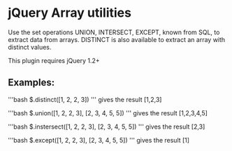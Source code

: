 # jQuery Array utilities 

Use the set operations UNION, INTERSECT, EXCEPT, known from SQL, to extract data from arrays.
DISTINCT is also available to extract an array with distinct values. 

This plugin requires jQuery 1.2+

## Examples:

'''bash
$.distinct([1, 2, 2, 3])
'''
gives the result [1,2,3]

'''bash
$.union([1, 2, 2, 3], [2, 3, 4, 5, 5])
'''
gives the result [1,2,3,4,5]

'''bash
$.instersect([1, 2, 2, 3], [2, 3, 4, 5, 5])
'''
gives the result [2,3]

'''bash
$.except([1, 2, 2, 3], [2, 3, 4, 5, 5])
'''
gives the result [1]




